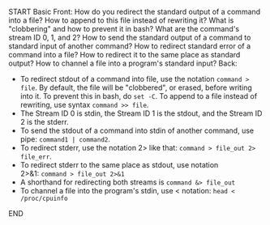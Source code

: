 START
Basic
Front: How do you redirect the standard output of a command into a file? How to append to this file instead of rewriting it? What is "clobbering" and how to prevent it in bash? What are the command's stream ID 0, 1, and 2? How to send the standard output of a command to standard input of another command? How to redirect standard error of a command into a file? How to redirect it to the same place as standard output? How to channel a file into a program's standard input?
Back: 
- To redirect stdout of a command into file, use the notation `command > file`. By default, the file will be "clobbered", or erased, before writing into it. To prevent this in bash, do `set -C`. To append to a file instead of rewriting, use syntax `command >> file`.
- The Stream ID 0 is stdin, the Stream ID 1 is the stdout, and the Stream ID 2 is the stderr.
- To send the stdout of a command into stdin of another command, use pipe: `command1 | command2`.
- To redirect stderr, use the notation 2> like that: `command > file_out 2> file_err`. 
- To redirect stderr to the same place as stdout, use notation 2>&1: `command > file_out 2>&1` 
- A shorthand for redirecting both streams is `command &> file_out`
- To channel a file into the program's stdin, use < notation: `head < /proc/cpuinfo`
<!--ID: 1708150680084-->
END

